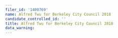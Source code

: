 ```yaml
---
filer_id: '1400769'
name: Alfred Twu for Berkeley City Council 2018
candidate_controlled_id: ''
title: Alfred Twu for Berkeley City Council 2018
data_warning: 
---
```

